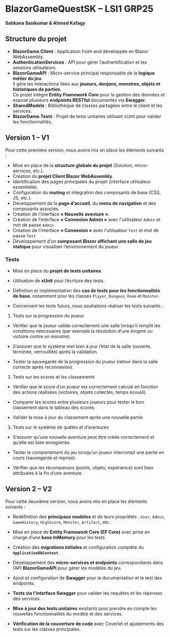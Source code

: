 # BlazorGameQuestSK – LSI1 GRP25  
**Sahkana Sasikumar & Ahmed Kafagy**

## Structure du projet
- **BlazorGame.Client** : Application front-end développée en Blazor WebAssembly.  
- **AuthenticationServices** : API pour gérer l’authentification et les sessions utilisateurs.  
- **BlazorGameAPI** : Micro-service principal responsable de la **logique métier du jeu**.  
  Il gère les interactions liées aux **joueurs, donjons, monstres, objets et historiques de parties**.  
  Ce projet intègre **Entity Framework Core** pour la gestion des données et expose plusieurs **endpoints RESTful** documentés via **Swagger**.
- **SharedModels** : Bibliothèque de classes partagées entre le client et les services.  
- **BlazorGame.Tests** : Projet de tests unitaires utilisant xUnit pour valider les fonctionnalités.

## Version 1 – V1
Pour cette première version, nous avons mis en place les éléments suivants :  

- Mise en place de la **structure globale du projet** (Solution, micro-services, etc.).  
- Création du **projet Client Blazor WebAssembly**.  
- Identification des pages principales du projet (interface utilisateur essentielle).  
- Configuration du **routing** et intégration des composants de base (CSS, JS, etc.).  
- Développement de la **page d’accueil**, du **menu de navigation** et des composants associés.  
- Création de l’interface **« Nouvelle aventure »**.
- Création de l’interface **« Connexion Admin »** avec l'utilisateur `Admin` et mot de passe `Admin`
- Création de l’interface **« Connexion »** avec l'utilisateur `Test` et mot de passe `Test`
- Développement d’un **composant Blazor affichant une salle de jeu statique** pour visualiser l’environnement du joueur.

### Tests
- Mise en place du **projet de tests unitaires**.  
- Utilisation de **xUnit** pour l’écriture des tests.  
- Définition et implémentation des **cas de tests pour les fonctionnalités de base**, notamment pour les classes `Player`, `Dungeon`, `Room` et `Monster`.

- Concernant les tests futurs, nous souhaitons réaliser les tests suivants : 
1. Tests sur la progression du joueur

- Vérifier que le joueur valide correctement une salle lorsqu’il remplit les conditions néecssaires (par exemple la résolution d’une énigme ou victoire contre un monstre).

- S’assurer que le système met bien à jour l’état de la salle (ouverte, terminée, verrouillée) après la validation.

- Tester la sauvegarde de la progression du joueur (retour dans la salle correcte après reconnexion).

2. Tests sur les scores et les classements

- Vérifier que le score d’un joueur est correctement calculé en fonction des actions réalisées (victoires, objets collectés, temps écoulé).

- Comparer les scores entre plusieurs joueurs pour tester le bon classement dans le tableau des scores.

- Valider la mise à jour du classement après une nouvelle partie.

3. Tests sur le système de quêtes et d’aventures

- S’assurer qu’une nouvelle aventure peut être créée correctement et qu’elle est bien enregistrée.

- Tester le comportement du jeu lorsqu’un joueur interrompt une partie en cours (sauvegarde et reprise).

- Vérifier que les récompenses (points, objets, expérience) sont bien attribuées à la fin d’une aventure.

## Version 2 – V2
Pour cette deuxième version, nous avons mis en place les éléments suivants :

- Redéfinition des **principaux modèles** et de leurs propriétés : `User`, `Admin`, `GameHistory`, `HighScore`, `Monster`, `Artifact`, etc.

- Mise en place de **Entity Framework Core (EF Core)** avec prise en charge d’une **base InMemory** pour les tests.  

- Création des **migrations initiales** et configuration complète du **`ApplicationDbContext`**.  

- Développement des **micro-services et endpoints** correspondants dans l’API **BlazorGameAPI** pour gérer les modèles du jeu.  

- Ajout et configuration de **Swagger** pour la documentation et le test des endpoints.  

- **Tests via l’interface Swagger** pour valider les requêtes et les réponses des services.  

- **Mise à jour des tests unitaires** existants pour prendre en compte les nouvelles fonctionnalités du modèle et des services.  

- **Vérification de la couverture de code** avec Coverlet et ajustements des tests sur les classes principales.